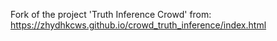 Fork of the project 'Truth Inference Crowd' from: https://zhydhkcws.github.io/crowd_truth_inference/index.html 